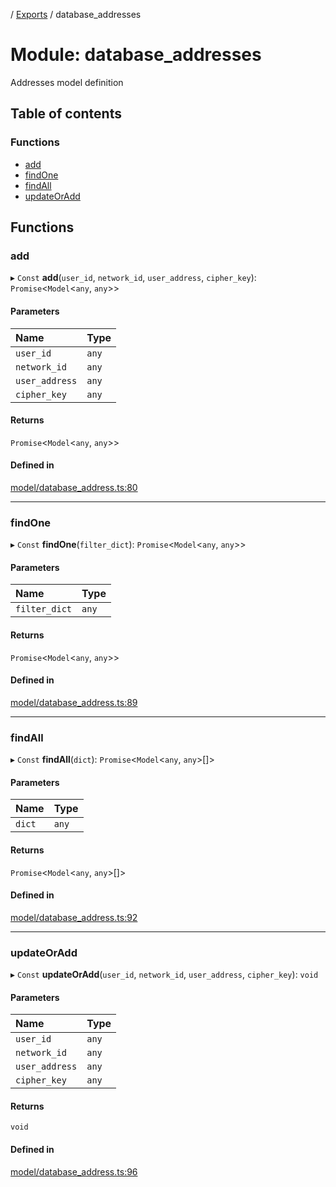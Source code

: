 [](../README.md) / [Exports](../modules.md) / database\_addresses

# Module: database\_addresses

Addresses model definition

## Table of contents

### Functions

- [add](database_addresses.md#add)
- [findOne](database_addresses.md#findone)
- [findAll](database_addresses.md#findall)
- [updateOrAdd](database_addresses.md#updateoradd)

## Functions

### add

▸ `Const` **add**(`user_id`, `network_id`, `user_address`, `cipher_key`): `Promise`<`Model`<`any`, `any`\>\>

#### Parameters

| Name | Type |
| :------ | :------ |
| `user_id` | `any` |
| `network_id` | `any` |
| `user_address` | `any` |
| `cipher_key` | `any` |

#### Returns

`Promise`<`Model`<`any`, `any`\>\>

#### Defined in

[model/database_address.ts:80](https://github.com/ieigen/eigen_service/blob/760a065/src/model/database_address.ts#L80)

___

### findOne

▸ `Const` **findOne**(`filter_dict`): `Promise`<`Model`<`any`, `any`\>\>

#### Parameters

| Name | Type |
| :------ | :------ |
| `filter_dict` | `any` |

#### Returns

`Promise`<`Model`<`any`, `any`\>\>

#### Defined in

[model/database_address.ts:89](https://github.com/ieigen/eigen_service/blob/760a065/src/model/database_address.ts#L89)

___

### findAll

▸ `Const` **findAll**(`dict`): `Promise`<`Model`<`any`, `any`\>[]\>

#### Parameters

| Name | Type |
| :------ | :------ |
| `dict` | `any` |

#### Returns

`Promise`<`Model`<`any`, `any`\>[]\>

#### Defined in

[model/database_address.ts:92](https://github.com/ieigen/eigen_service/blob/760a065/src/model/database_address.ts#L92)

___

### updateOrAdd

▸ `Const` **updateOrAdd**(`user_id`, `network_id`, `user_address`, `cipher_key`): `void`

#### Parameters

| Name | Type |
| :------ | :------ |
| `user_id` | `any` |
| `network_id` | `any` |
| `user_address` | `any` |
| `cipher_key` | `any` |

#### Returns

`void`

#### Defined in

[model/database_address.ts:96](https://github.com/ieigen/eigen_service/blob/760a065/src/model/database_address.ts#L96)
